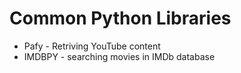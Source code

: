 # Common Python Libraries

* Pafy - Retriving YouTube content
* IMDBPY - searching movies in IMDb database
